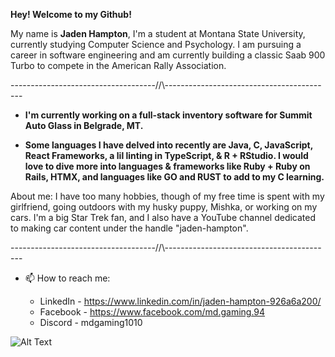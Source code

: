 __Hey! Welcome to my Github!__

My name is __Jaden Hampton__, I'm a student at Montana State University, currently studying Computer Science and Psychology. I am pursuing a career in software engineering and am currently building a classic Saab 900 Turbo to compete in the American Rally Association.

------------------------------------//\\------------------------------------------

* __I'm currently working on a full-stack inventory software for Summit Auto Glass in Belgrade, MT.__

* __Some languages I have delved into recently are Java, C, JavaScript, React Frameworks, a lil linting in TypeScript, & R + RStudio. I would love to dive more into languages & frameworks like Ruby + Ruby on Rails, HTMX, and languages like GO and RUST to add to my C learning.__

About me: I have too many hobbies, though of my free time is spent with my girlfriend, going outdoors with my husky puppy, Mishka, or working on my cars. I'm a big Star Trek fan, and I also have a YouTube channel dedicated to making car content under the handle "jaden-hampton".

 
------------------------------------//\\------------------------------------------

 - 📫 How to reach me:
     * LinkedIn - https://www.linkedin.com/in/jaden-hampton-926a6a200/
     * Facebook - https://www.facebook.com/md.gaming.94
     * Discord - mdgaming1010
  

    <div style="text-align: center;"> 
  ![Alt Text](https://i.pinimg.com/originals/2f/09/72/2f09725e96897112eb248feae582ecaa.gif)
    </div>


